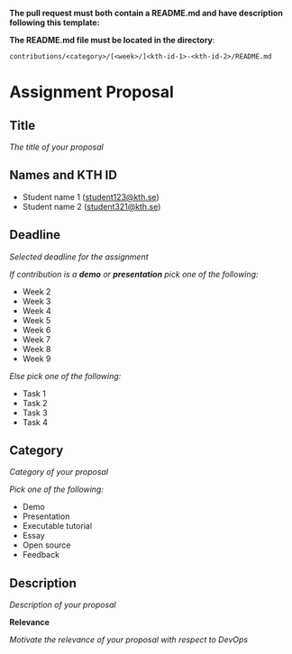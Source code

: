 **The pull request must both contain a README.md and have description following this template:**

**The README.md file must be located in the directory**:

`contributions/<category>/[<week>/]<kth-id-1>-<kth-id-2>/README.md`

# Assignment Proposal

## Title

_The title of your proposal_

## Names and KTH ID
  - Student name 1 (student123@kth.se)
  - Student name 2 (student321@kth.se)

## Deadline

_Selected deadline for the assignment_

_If contribution is a **demo** or **presentation** pick one of the following:_
- Week 2
- Week 3
- Week 4
- Week 5
- Week 6
- Week 7
- Week 8
- Week 9

_Else pick one of the following:_
- Task 1
- Task 2
- Task 3
- Task 4

## Category

_Category of your proposal_

_Pick one of the following:_
- Demo
- Presentation
- Executable tutorial
- Essay
- Open source
- Feedback

## Description

_Description of your proposal_

**Relevance**

_Motivate the relevance of your proposal with respect to DevOps_

